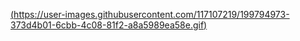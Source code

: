 [(https://user-images.githubusercontent.com/117107219/199794973-373d4b01-6cbb-4c08-81f2-a8a5989ea58e.gif)](https://user-images.githubusercontent.com/117107219/199794973-373d4b01-6cbb-4c08-81f2-a8a5989ea58e.gif)
